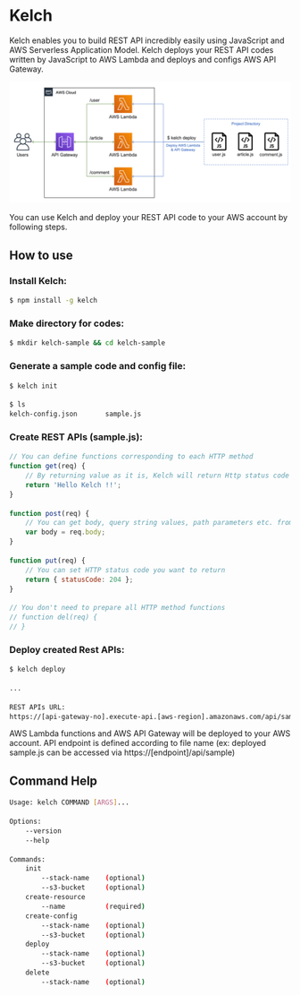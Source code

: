 # Kelch
Kelch enables you to build REST API incredibly easily using JavaScript and AWS Serverless Application Model. Kelch deploys your REST API codes written by JavaScript to AWS Lambda and deploys and configs AWS API Gateway.

![Kelch architecture](https://raw.githubusercontent.com/mahiya/kelch/master/doc/architecture.png "Kelch architecture")

You can use Kelch and deploy your REST API code to your AWS account by following steps.

## How to use

### Install Kelch:
```sh
$ npm install -g kelch
```

### Make directory for codes:
```sh
$ mkdir kelch-sample && cd kelch-sample
```

### Generate a sample code and config file:
```sh
$ kelch init

$ ls
kelch-config.json       sample.js
```

### Create REST APIs (sample.js):
```javascript
// You can define functions corresponding to each HTTP method
function get(req) {
    // By returning value as it is, Kelch will return Http status code 200 and body containing returned value
    return 'Hello Kelch !!';
}

function post(req) {
    // You can get body, query string values, path parameters etc. from req passed by Kelch
    var body = req.body;
}

function put(req) {
    // You can set HTTP status code you want to return
    return { statusCode: 204 };
}

// You don't need to prepare all HTTP method functions
// function del(req) {
// }
```

### Deploy created Rest APIs:
```sh
$ kelch deploy

...

REST APIs URL:
https://[api-gateway-no].execute-api.[aws-region].amazonaws.com/api/sample
```

AWS Lambda functions and AWS API Gateway will be deployed to your AWS account. API endpoint is defined according to file name (ex: deployed sample.js can be accessed via https://[endpoint]/api/sample)

## Command Help
```sh
Usage: kelch COMMAND [ARGS]...

Options:
    --version
    --help

Commands:
    init
        --stack-name    (optional)
        --s3-bucket     (optional)
    create-resource
        --name          (required)
    create-config
        --stack-name    (optional)
        --s3-bucket     (optional)
    deploy
        --stack-name    (optional)
        --s3-bucket     (optional)
    delete
        --stack-name    (optional)
```